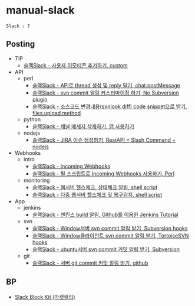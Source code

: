 # manual-slack
`Slack : ?`

## Posting
- TIP
    - [슬랙Slack - 사용자 이모티콘 추가하기, custom](https://blog.naver.com/jogilsang/222354452457)
- API
    - perl
        - [슬랙Slack - API로 thread 생성 및 reply 달기, chat.postMessage](https://blog.naver.com/jogilsang/222272481593)
        - [슬랙Slack - svn commit 알림 커스터마이징 하기, No Subversion plugin](https://blog.naver.com/jogilsang/222290275579)
        - [슬랙Slack - 소스코드 변경내용(svnlook diff) code snippet으로 받기, files.upload method](https://blog.naver.com/jogilsang/222297392891)
    - python
        - [슬랙Slack - 채널 메세지 삭제하기, 앱 사용하기](https://blog.naver.com/jogilsang/222247511563)
    - nodejs
        - [슬랙Slack - JIRA 이슈 생성하기, RestAPI + Slash Command + nodejs](https://blog.naver.com/jogilsang/222251368785)
- Webhooks
    - intro
        - [슬랙Slack - Incoming Webhooks](https://blog.naver.com/jogilsang/222087721998)
        - [슬랙Slack - 펄 스크립트로 Incoming Webhooks 사용하기, Perl](https://blog.naver.com/jogilsang/222287404642)
    - monitoring
        - [슬랙Slack - 웹서버 헬스체크, 상태체크 알림, shell script](https://blog.naver.com/jogilsang/222112043252)
        - [슬랙Slack - 다중 웹서버 헬스체크 및 복구감지, shell script](https://blog.naver.com/jogilsang/222271094712)
- App
    - jenkins
        - [슬랙Slack - 젠킨스 build 알림, Github를 이용한 Jenkins Tutorial](https://blog.naver.com/jogilsang/222094642556)
    - svn
        - [슬랙Slack - Window서버 svn commit 알림 받기, Subversion hooks](https://blog.naver.com/jogilsang/222090716205)	 
        - [슬랙Slack - Window클라이언트 svn commit 알림 받기, TortoiseSVN hooks](https://blog.naver.com/jogilsang/222088218423)
        - [슬랙Slack - ubuntu서버 svn commit 커밋 알림 받기, Subversion](https://blog.naver.com/jogilsang/222087760235)	
    - git
        - [슬랙Slack - 서버 git commit 커밋 알림 받기, github](https://blog.naver.com/jogilsang/222088173839)

## BP
- [Slack Block Kit (마켓컬리)](https://helloworld.kurly.com/blog/slack_block_kit/)   
